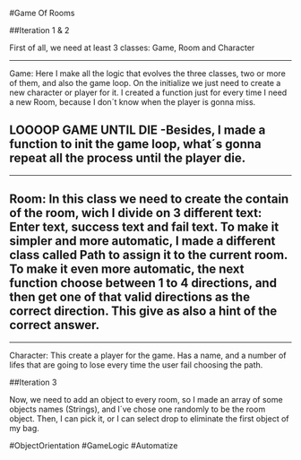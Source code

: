 #Game Of Rooms

##Iteration 1 & 2

First of all, we need at least 3 classes: Game, Room and Character

----
Game: Here I make all the logic that evolves the three classes, two or more of them, and also the game loop.
On the initialize we just need to create a new character or player for it. I created a function just for every time I need a new Room, because I don´t know when the player is gonna miss. 

LOOOOP GAME UNTIL DIE -Besides, I made a function to init the game loop, what´s gonna repeat all the process until the player die.
---
---
Room: In this class we need to create the contain of the room, wich I divide on 3 different text: Enter text, success text and fail text. To make it simpler and more automatic, I made a different class called Path to assign it to the current room. To make it even more automatic, the next function choose between 1 to 4 directions, and then get one of that valid directions as the correct direction. This give as also a hint of the correct answer.
---
---
Character: This create a player for the game. Has a name, and a number of lifes that are going to lose every time the user fail choosing the path.

##Iteration 3

Now, we need to add an object to every room, so I made an array of some objects names (Strings), and I´ve chose one randomly to be the room object. Then, I can pick it, or I can select drop to eliminate the first object of my bag.

#ObjectOrientation #GameLogic #Automatize
